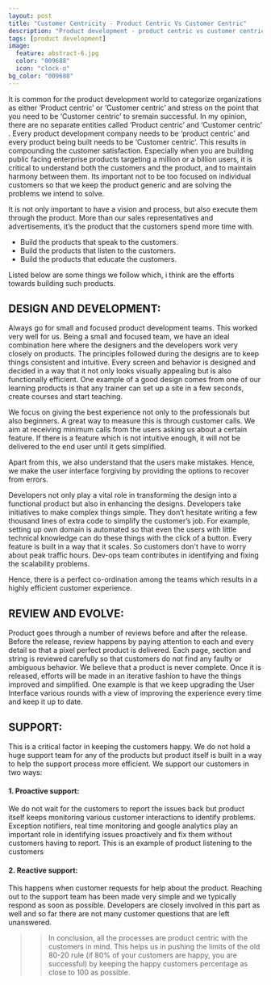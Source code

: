 ```yaml
---
layout: post
title: "Customer Centricity - Product Centric Vs Customer Centric"
description: "Product development - product centric vs customer centric approach"
tags: [product development]
image:
  feature: abstract-6.jpg
  color: "009688"
  icon: "clock-o"
bg_color: "009688"
---
```


It is common for the product development world to categorize organizations as either ‘Product centric’ or ‘Customer centric’ and stress on the point that you need to be ‘Customer centric’ to sremain successful. In my opinion, there are no separate entities called ‘Product centric’ and ‘Customer centric’ . Every product development company needs to be ‘product centric’ and every product being built needs to be ‘Customer centric’. This results in compounding the customer satisfaction. Especially when you are building public facing enterprise products targeting a million or a billion users, it is critical to understand both the customers and the product, and to maintain harmony between them. Its important not to be too focused on individual customers so that we keep the product generic and are solving the problems we intend to solve.

It is not only important to have a vision and process, but also execute them through the product.
More than our sales representatives and advertisements, it’s the product that the customers spend more time with.

 - Build the products that speak to the customers.
 - Build the products that listen to the customers.
 - Build the products that educate the customers.

Listed below are some things we follow which, i think are the efforts towards building such products.

## DESIGN AND DEVELOPMENT:

Always go for small and focused product development teams. This worked very well for us. Being a small and focused team, we have an ideal combination here where the designers and the developers work very closely on products. The principles followed during the designs are to keep things consistent and intuitive. Every screen and behavior is designed and decided in a way that it not only looks visually appealing but is also functionally efficient.
One example of a good design comes from one of our learning products is that any trainer can set up a site in a few seconds, create courses and start teaching.

We focus on giving the best experience not only to the professionals but also beginners. A great way to measure this is through customer calls. We aim at receiving minimum calls from the users asking us about a certain feature. If there is a feature which is not intuitive enough, it will not be delivered to the end user until it gets simplified.

Apart from this, we also understand that the users make mistakes. Hence, we make the user interface forgiving by providing the options to recover from errors.

Developers  not only play a vital role in transforming the design into a functional product but also in enhancing the designs. Developers take initiatives to make complex things simple. They don’t hesitate writing a few thousand lines of extra code to simplify the customer’s job.
For example,  setting up own domain is automated so that even the users with little technical knowledge can do these things with the click of a button.
Every feature is built in a way that it scales. So customers don't have to worry about peak traffic hours. Dev-ops team contributes in identifying and fixing the scalability problems.

Hence, there is a perfect co-ordination among the teams which results in a highly efficient customer experience.

## REVIEW AND EVOLVE:

Product goes through a number of reviews before and after the release. Before the release, review happens by paying attention to each and every detail so that a pixel perfect product is delivered. Each page, section and string is reviewed carefully so that customers do not find any faulty or ambiguous behavior. We believe that a product is never complete. Once it is released, efforts will be made in an iterative fashion to have the things improved and simplified. One example is that we keep upgrading the User Interface various rounds with a view of improving the experience every time and keep it up to date.

## SUPPORT:

This is a critical factor in keeping the customers happy. We do not hold a huge support team for any of the products but product itself is built in a way to help the support process more efficient. We support our customers in two ways:

#### 1. Proactive support:

We do not wait for the customers to report the issues back but product itself keeps monitoring various customer interactions to identify problems. Exception notifiers, real time monitoring and google analytics play an important role in identifying issues proactively and fix them without customers having to report. This is an example of product listening to the customers

#### 2. Reactive support:

This happens when customer requests for help about the product. Reaching out to the support team has been made very simple and we typically respond as soon as possible. Developers are closely involved in this part as well and so far there are not many customer questions that are left unanswered.

>> In conclusion, all the processes are product centric with the customers in mind. This helps us in pushing the limits of the old 80-20 rule (if 80% of your customers are happy, you are successful) by keeping the happy customers percentage as close to 100 as possible.
